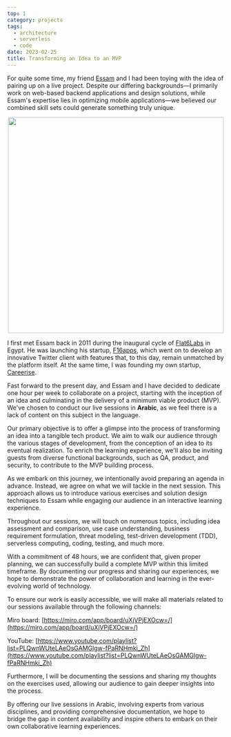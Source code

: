```yaml
---
top: 1
category: projects
tags:
  - architecture
  - serverless
  - code
date: 2023-02-25
title: Transforming an Idea to an MVP
---
```

<span dir=rtl><social-share :networks="['email', 'facebook', 'twitter', 'linkedin']" /></span>
For quite some time, my friend [Essam](https://twitter.com/ahmd3ssam) and I had been toying with the idea of pairing up on a live project. Despite our differing backgrounds—I primarily work on web-based backend applications and design solutions, while Essam's expertise lies in optimizing mobile applications—we believed our combined skill sets could generate something truly unique. 
<!-- more -->

<div style="text-align: center;"><img src="/assets/img/idea-to-mvp/me2resh-and-essam.jpg" width=500></div>

I first met Essam back in 2011 during the inaugural cycle of [Flat6Labs](https://www.flat6labs.com/) in Egypt. He was launching his startup, [F16apps](https://www.flat6labs.com/Company/f16apps/), which went on to develop an innovative Twitter client with features that, to this day, remain unmatched by the platform itself. At the same time, I was founding my own startup, [Careerise](https://www.flat6labs.com/Company/careerise/).

Fast forward to the present day, and Essam and I have decided to dedicate one hour per week to collaborate on a project, starting with the inception of an idea and culminating in the delivery of a minimum viable product (MVP). We've chosen to conduct our live sessions in **Arabic**, as we feel there is a lack of content on this subject in the language.

Our primary objective is to offer a glimpse into the process of transforming an idea into a tangible tech product. We aim to walk our audience through the various stages of development, from the conception of an idea to its eventual realization. To enrich the learning experience, we'll also be inviting guests from diverse functional backgrounds, such as QA, product, and security, to contribute to the MVP building process.

As we embark on this journey, we intentionally avoid preparing an agenda in advance. Instead, we agree on what we will tackle in the next session. This approach allows us to introduce various exercises and solution design techniques to Essam while engaging our audience in an interactive learning experience.

Throughout our sessions, we will touch on numerous topics, including idea assessment and comparison, use case understanding, business requirement formulation, threat modeling, test-driven development (TDD), serverless computing, coding, testing, and much more.

With a commitment of 48 hours, we are confident that, given proper planning, we can successfully build a complete MVP within this limited timeframe. By documenting our progress and sharing our experiences, we hope to demonstrate the power of collaboration and learning in the ever-evolving world of technology.

To ensure our work is easily accessible, we will make all materials related to our sessions available through the following channels:

Miro board: [https://miro.com/app/board/uXjVPjEXOcw=/](https://miro.com/app/board/uXjVPjEXOcw=/)

YouTube: [https://www.youtube.com/playlist?list=PLQwnWUteLAeOsGAMGlgw-fPaRNHmki_Zh](https://www.youtube.com/playlist?list=PLQwnWUteLAeOsGAMGlgw-fPaRNHmki_Zh)

Furthermore, I will be documenting the sessions and sharing my thoughts on the exercises used, allowing our audience to gain deeper insights into the process.

By offering our live sessions in Arabic, involving experts from various disciplines, and providing comprehensive documentation, we hope to bridge the gap in content availability and inspire others to embark on their own collaborative learning experiences.